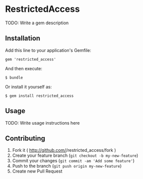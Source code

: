 # RestrictedAccess

TODO: Write a gem description

## Installation

Add this line to your application's Gemfile:

    gem 'restricted_access'

And then execute:

    $ bundle

Or install it yourself as:

    $ gem install restricted_access

## Usage

TODO: Write usage instructions here

## Contributing

1. Fork it ( http://github.com/<my-github-username>/restricted_access/fork )
2. Create your feature branch (`git checkout -b my-new-feature`)
3. Commit your changes (`git commit -am 'Add some feature'`)
4. Push to the branch (`git push origin my-new-feature`)
5. Create new Pull Request
